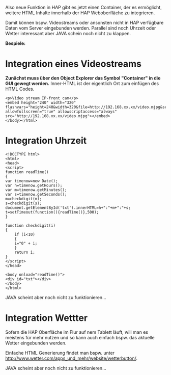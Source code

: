 Also neue Funktion in HAP gibt es jetzt einen Container, der es ermöglicht, weitere HTML Inhalte innerhalb der HAP Weboberfläche zu integrieren.

Damit können bspw. Videostreams oder ansonsten nicht in HAP verfügbare Daten vom Server eingebunden werden. Parallel sind noch Uhrzeit oder Wetter interessant aber JAVA schein noch nicht zu klappen.

**Bespiele:**

# Integration eines Videostreams #

**Zunächst muss über den Object Explorer das Symbol "Container" in die GUI gewegt werden.** Inner-HTML ist der eigentlich Ort zum einfügen des HTML Codes.

```
<p>Video stream IP-front cam</p>
<embed height="240" width="320"
flashvars="height=240&width=320&file=http://192.168.xx.xx/video.mjpg&searchbar=false&showicons=false"                 
allowfullscreen="true" allowscriptaccess="always"
src="http://192.168.xx.xx/video.mjpg"></embed>                     
</body></html>
```

# Integration Uhrzeit #

```
<!DOCTYPE html>
<html>
<head>
<script>
function readTime()
{
var timenow=new Date();
var h=timenow.getHours();
var m=timenow.getMinutes();
var s=timenow.getSeconds();
m=checkdigit(m);
s=checkdigit(s);
document.getElementById('txt').innerHTML=h+":"+m+":"+s;
t=setTimeout(function(){readTime()},500);
}

function checkdigit(i)
{
	if (i<10)
  	{
	i="0" + i;
	}
	return i;
}
</script>
</head>

<body onload="readTime()">
<div id="txt"></div>
</body>
</html>
```
JAVA scheint aber noch nicht zu funktionieren...

# Integration Wettter #

Sofern die HAP Oberfläche im Flur auf nem Tablett läuft, will man es meistens für mehr nutzen und so kann auch einfach bspw. das aktuelle Wetter eingebunden werden.

Einfache HTML Generierung findet man bspw. unter http://www.wetter.com/apps_und_mehr/website/wetterbutton/.

JAVA scheint aber noch nicht zu funktionieren...